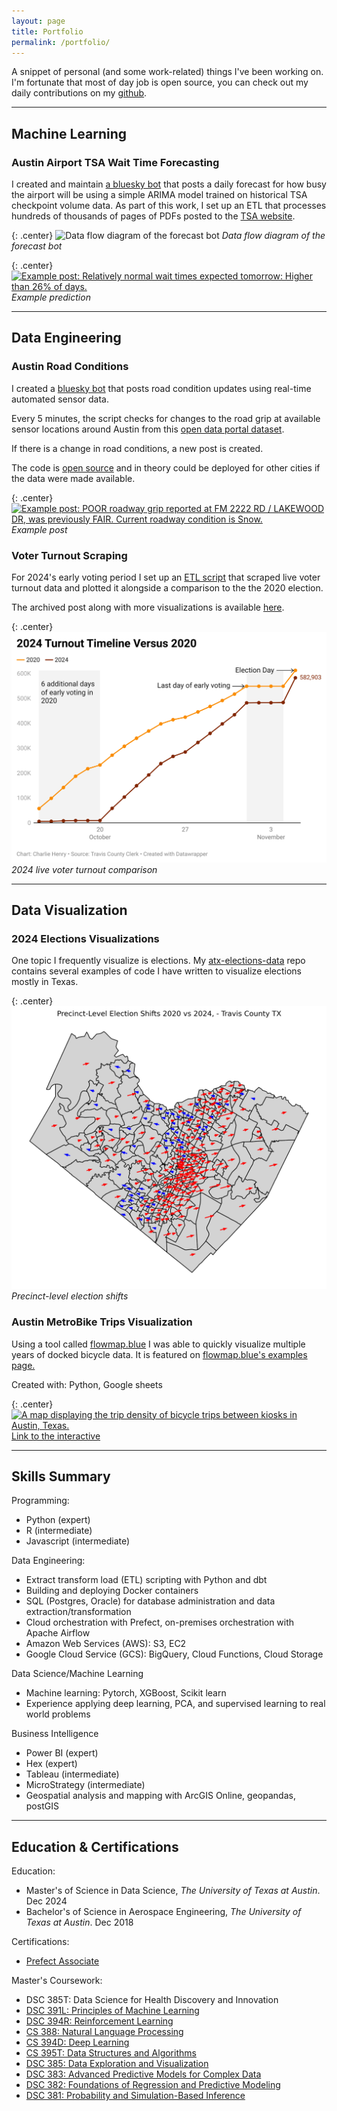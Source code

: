 ```yaml
---
layout: page
title: Portfolio
permalink: /portfolio/
---
```


A snippet of personal (and some work-related) things I've been working on. I'm fortunate that most of day job is open source, you can check out my daily contributions on my [github](https://github.com/Charlie-Henry).

***

## Machine Learning

### Austin Airport TSA Wait Time Forecasting

I created and maintain [a bluesky bot](https://bsky.app/profile/forecastaus.bsky.social) that posts a daily forecast for how busy the airport will be using a simple ARIMA model trained on historical TSA checkpoint volume data. As part of this work, I set up an ETL that processes hundreds of thousands of pages of PDFs posted to the [TSA website](https://www.tsa.gov/foia/readingroom).

{: .center}
![Data flow diagram of the forecast bot]({{site.baseurl}}/images/flow_diagram_forecast_aus.png)
*Data flow diagram of the forecast bot*

{: .center}
[![Example post: Relatively normal wait times expected tomorrow: Higher than 26% of days.]({{site.baseurl}}/images/forecast.png)](https://bsky.app/profile/forecastaus.bsky.social/post/3lmdbdmrjrd2t)
*Example prediction*

***

## Data Engineering

### Austin Road Conditions

I created a [bluesky bot](https://bsky.app/profile/atx-road-condition.bsky.social) that posts road condition updates using real-time automated sensor data. 

Every 5 minutes, the script checks for changes to the road grip at available sensor locations around Austin from this [open data portal dataset](https://data.austintexas.gov/Transportation-and-Mobility/Real-Time-Road-Conditions/ypbq-i42h/about_data). 

If there is a change in road conditions, a new post is created.

The code is [open source](https://github.com/Charlie-Henry/atx-road-conditions-bot) and in theory could be deployed for other cities if the data were made available.

{: .center}
[![Example post: POOR roadway grip reported at FM 2222 RD / LAKEWOOD DR, was previously FAIR. Current roadway condition is Snow.]({{site.baseurl}}/images/road_conditions.png)](https://bsky.app/profile/atx-road-condition.bsky.social/post/3lga6p6ani72b)
*Example post*

### Voter Turnout Scraping

For 2024's early voting period I set up an [ETL script](https://github.com/Charlie-Henry/atx-elections-data/tree/main/etl/travis_county_roster_scrape) that scraped live voter turnout data and plotted it alongside a comparison to the the 2020 election. 

The archived post along with more visualizations is available [here]({{site.baseurl}}/early-voting/).

{: .center}
[![2024 live voter turnout comparison](https://raw.githubusercontent.com/Charlie-Henry/atx-elections-data/refs/heads/main/etl/travis_county_roster_scrape/2024-voter-turnout-timeline.png)]({{site.baseurl}}/early-voting/)
*2024 live voter turnout comparison*

***

## Data Visualization

### 2024 Elections Visualizations

One topic I frequently visualize is elections. My [atx-elections-data](https://github.com/Charlie-Henry/atx-elections-data) repo contains several examples of code I have written to visualize elections mostly in Texas.

{: .center}
[![Precinct-level election shifts](https://raw.githubusercontent.com/Charlie-Henry/atx-elections-data/refs/heads/main/visualization/20_to_24_shifts/2020_vs_2024_tx.png)](https://github.com/Charlie-Henry/atx-elections-data?tab=readme-ov-file#20_to_24-shifts)
*Precinct-level election shifts*

### Austin MetroBike Trips Visualization

Using a tool called [flowmap.blue](https://flowmap.blue) I was able to quickly visualize multiple years of docked bicycle data. It is featured on [flowmap.blue's examples page.](https://flowmap.blue/#examples) 

Created with: Python, Google sheets

{: .center}
[![A map displaying the trip density of bicycle trips between kiosks in Austin, Texas.]({{site.baseurl}}/images/flowmap.png)](https://www.flowmap.blue/1qIMB8jTEGMO6u1sLcuu5vQvP90jbENt904zMCV0A3DI/82227dc)
[Link to the interactive](https://www.flowmap.blue/1qIMB8jTEGMO6u1sLcuu5vQvP90jbENt904zMCV0A3DI/82227dc)

***

## Skills Summary

Programming: 
- Python (expert)
- R (intermediate)
- Javascript (intermediate)

Data Engineering:
- Extract transform load (ETL) scripting with Python and dbt
- Building and deploying Docker containers
- SQL (Postgres, Oracle) for database administration and data extraction/transformation
- Cloud orchestration with Prefect, on-premises orchestration with Apache Airflow
- Amazon Web Services (AWS): S3, EC2 
- Google Cloud Service (GCS): BigQuery, Cloud Functions, Cloud Storage

Data Science/Machine Learning
- Machine learning: Pytorch, XGBoost, Scikit learn
- Experience applying deep learning, PCA, and supervised learning to real world problems

Business Intelligence
- Power BI (expert)
- Hex (expert)
- Tableau (intermediate)
- MicroStrategy (intermediate)
- Geospatial analysis and mapping with ArcGIS Online, geopandas, postGIS

***

## Education & Certifications

Education:
- Master's of Science in Data Science, *The University of Texas at Austin*. Dec 2024
- Bachelor's of Science in Aerospace Engineering, *The University of Texas at Austin*. Dec 2018

Certifications: 
- [Prefect Associate](https://www.credential.net/746691ba-73ab-4a31-8f1c-00b99c367f4e#acc.E4o6KFhL)

Master's Coursework:
- DSC 385T: Data Science for Health Discovery and Innovation
- [DSC 391L: Principles of Machine Learning](https://badgr.com/public/assertions/AaZGhwiEQb2M7Avle1g7NA)
- [DSC 394R: Reinforcement Learning](https://badgr.com/public/assertions/RsAzGD1BRwCPGyp5uxGAog)
- [CS 388: Natural Language Processing](https://courses.edx.org/certificates/f0460d4329844ae8bad4630c167969a7)
- [CS 394D: Deep Learning](https://courses.edx.org/certificates/9e77858ad5fe4406b561f31d68bd01e9)
- [CS 395T: Data Structures and Algorithms](https://courses.edx.org/certificates/9054a3d73f9d4002a9c07333808db655)
- [DSC 385: Data Exploration and Visualization](https://courses.edx.org/certificates/38a0239523b6453bb0d0e05cb0c60028)
- [DSC 383: Advanced Predictive Models for Complex Data](https://courses.edx.org/certificates/f7b5e6a0636a4048a230a638b0b4873f)
- [DSC 382: Foundations of Regression and Predictive Modeling](https://courses.edx.org/certificates/8d01dc49224e4745a9023a4f47d5166d)
- [DSC 381: Probability and Simulation-Based Inference](https://courses.edx.org/certificates/6e0bb056bd6f4d3a8982a1f392967eec)
